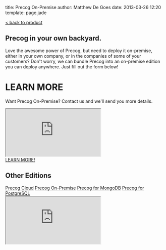 title: Precog On-Premise
author: Matthew De Goes
date: 2013-03-26 12:20
template: page.jade

<div id="body-links">
   <a class="static-link" href="/products/precog/">&#60; back to product</a>
</div>
<div class="two-columns">
    <h2>Precog in your own backyard.</h2>
    <p>Love the awesome power of Precog, but need to deploy it on-premise, either in your own company, or in the companies of some of your customers? Don't worry, we can bundle Precog into an on-premise edition you can deploy anywhere. Just fill out the form below!</p>
    <h1>LEARN MORE</h1>
    <p>Want Precog On-Premise? Contact us and we'll send you more details.</p>
    <div class="form-iframe-half">
        <iframe src="http://www2.precog.com/l/17892/2013-02-21/71552i"></iframe>
    </div>
</div>
<div class="two-columns-end">
    <a class="medium-button red-background" href="#learn-more">LEARN MORE!</a>
    <div id="body-side-resources">
        <h2>Other Editions</h2>
        <div id="editions">
            <a href="/editions/precog-cloud/">Precog Cloud</a>
            <a class="active" href="/editions/precog-on-premise/">Precog On-Premise</a>
            <a href="/editions/precog-for-mongodb/">Precog for MongoDB</a>
            <a href="/editions/precog-for-postgresql/">Precog for PostgreSQL</a>
        </div>
    </div>
</div>
<div class="clear-left">
</div>
<div id="pop-up-form">
   <div class="form-iframe">
      <iframe src="http://www2.precog.com/l/17892/2013-02-13/6x1h2"></iframe>
   </div>
</div>
